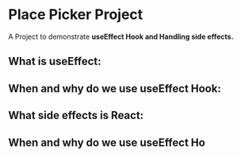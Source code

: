 # Place Picker Project
A Project to demonstrate <b>useEffect Hook<b/> and Handling <b>side effects<b/>.

## What is useEffect:


## When and why do we use useEffect Hook:

## What side effects is React:

## When and why do we use useEffect Ho
